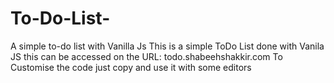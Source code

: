 # To-Do-List-
A simple to-do list with Vanilla Js
This is a simple ToDo List done with Vanila JS this can be accessed on the URL: todo.shabeehshakkir.com
To Customise the code just copy and use it with some editors
